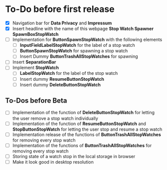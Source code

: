 # To-Do before first release

- [x] Navigation bar for **Data Privacy**  and **Impressum**
- [x] Insert headline with the name of this webpage **Stop Watch Spawner** **SpawnBoxStopWatch**
- [ ] Implementation for **ButtonSpawnStopWatch** with the following elements
  - [ ] **InputFieldLabelStopWatch** for the label of a stop watch
  - [ ] **ButtonSpawnStopWatch** for spawning a stop watch
  - [ ] Insert Dummy **ButtonTrashAllStopWatches** for spawning
- [ ] Insert **SeparationBar**
- [ ] Implement **StopWatch**
  - [ ] **LabelStopWatch** for the label of the stop watch
  - [ ] Insert dummy **ResumeButtonStopWatch**
  - [ ] Insert dummy **DeleteButtonStopWatch**

## To-Dos before Beta

- [ ] Implementation of the function of **DeleteButtonStopWatch** for letting the user remove a stop watch individually
- [ ] Implementation of the function of **ResumeButtonStopWatch** and **StopButtonStopWatch** for letting the user stop and resume a stop watch
- [ ] Implementation release of the functions of  **ButtonTrashAllStopWatches** for removing every stop watch
- [ ] Implementation of the functions of  **ButtonTrashAllStopWatches** for removing every stop watch
- [ ] Storing state of a watch stop in the local storage in browser
- [ ] Make it look good in desktop resolution
